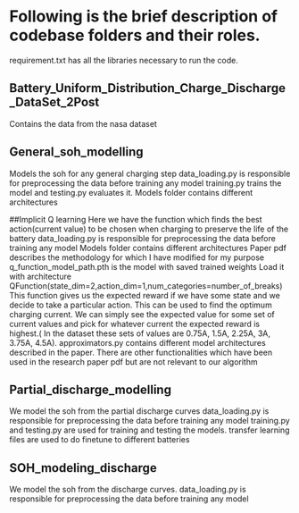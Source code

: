 # Following is the brief description of codebase folders and their roles.
requirement.txt has all the libraries necessary to run the code.
## Battery_Uniform_Distribution_Charge_Discharge_DataSet_2Post
Contains the data from the nasa dataset
## General_soh_modelling
Models the soh for any general charging step
data_loading.py is responsible for preprocessing the data before training any model
training.py trains the model and testing.py evaluates it.
Models folder contains different architectures

##Implicit Q learning
Here we have the function which finds the best action(current value) to be chosen when charging to preserve the life of the battery 
data_loading.py is responsible for preprocessing the data before training any model
Models folder contains different architectures
Paper pdf describes the methodology for which I have modified for my purpose 
q_function_model_path.pth is the model with saved trained weights
Load it with architecture QFunction(state_dim=2,action_dim=1,num_categories=number_of_breaks)
This function gives us the expected reward if we have some state and we decide to take a particular action. 
This can be used to find the optimum charging current. We can simply see the expected value for some set of current values and pick for whatever current the expected reward is highest.( In the dataset these sets of values are 0.75A, 1.5A, 2.25A, 3A, 3.75A, 4.5A). 
approximators.py contains different model architectures described in the paper. 
There are other functionalities which have been used in the research paper pdf but are not relevant to our algorithm
## Partial_discharge_modelling
We model the soh from the partial discharge curves 
data_loading.py is responsible for preprocessing the data before training any model
training.py and testing.py are used for training and testing the models.
transfer learning files are used to do finetune to different batteries
## SOH_modeling_discharge
We model the soh from the discharge curves. 
data_loading.py is responsible for preprocessing the data before training any model 

